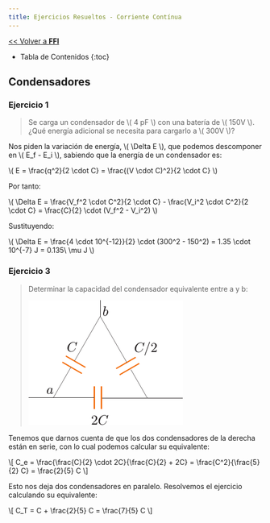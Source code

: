 ```yaml
---
title: Ejercicios Resueltos - Corriente Contínua
---
```


[&lt;&lt; Volver a **FFI**](../ffi.md)

* Tabla de Contenidos
{:toc}

## Condensadores

### Ejercicio 1

> Se carga un condensador de \\( 4 pF \\) con una batería de \\( 150V \\). ¿Qué energía adicional se necesita para cargarlo a \\( 300V \\)?

Nos piden la variación de energía, \\( \Delta E \\), que podemos descomponer en \\( E_f - E_i \\), sabiendo que la energía de un condensador es:

\\( E = \frac{q^2}{2 \cdot C} = \frac{(V \cdot C)^2}{2 \cdot C} \\)

Por tanto:

\\( \Delta E = \frac{V_f^2 \cdot C^2}{2 \cdot C} - \frac{V_i^2 \cdot C^2}{2 \cdot C} = \frac{C}{2} \cdot (V_f^2 - V_i^2) \\)

Sustituyendo:

\\( \Delta E = \frac{4 \cdot 10^{-12}}{2} \cdot (300^2 - 150^2) = 1.35 \cdot 10^{-7} J = 0.135\ \mu J \\)

### Ejercicio 3

> Determinar la capacidad del condensador equivalente entre a y b:
>
> ![Ejercicio 3](/uploads/informatica/2/ffi/ejercicios-cc/3.png)

Tenemos que darnos cuenta de que los dos condensadores de la derecha están en serie, con lo cual podemos calcular su equivalente:

\\[
  C_e = \frac{\frac{C}{2} \cdot 2C}{\frac{C}{2} + 2C} =
  \frac{C^2}{\frac{5}{2} C} = \frac{2}{5} C
\\]

Esto nos deja dos condensadores en paralelo. Resolvemos el ejercicio calculando su equivalente:

\\[ C_T = C + \frac{2}{5} C = \frac{7}{5} C \\]
